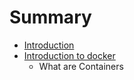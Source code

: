 # Summary

* [Introduction](README.md)
* [Introduction to docker](introduction_to_docker.md)
   * What are Containers

